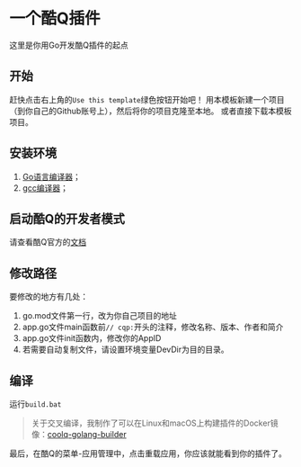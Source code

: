 # 一个酷Q插件
这里是你用Go开发酷Q插件的起点

## 开始
赶快点击右上角的`Use this template`绿色按钮开始吧！
用本模板新建一个项目（到你自己的Github账号上），然后将你的项目克隆至本地。
或者直接下载本模板项目。

## 安装环境
1. [Go语言编译器](https://golang.google.cn/)；
2. [gcc编译器](http://tdm-gcc.tdragon.net/)；  

## 启动酷Q的开发者模式
请查看酷Q官方的[文档](https://d.cqp.me/Pro/%E5%BC%80%E5%8F%91/%E5%BF%AB%E9%80%9F%E5%85%A5%E9%97%A8)

## 修改路径
要修改的地方有几处：
1. go.mod文件第一行，改为你自己项目的地址
2. app.go文件main函数前`// cqp:`开头的注释，修改名称、版本、作者和简介
3. app.go文件init函数内，修改你的AppID
4. 若需要自动复制文件，请设置环境变量DevDir为目的目录。

## 编译
运行`build.bat`

> 关于交叉编译，我制作了可以在Linux和macOS上构建插件的Docker镜像：[coolq-golang-builder](https://hub.docker.com/repository/docker/tnze/coolq-golang-builder)

最后，在酷Q的菜单-应用管理中，点击重载应用，你应该就能看到你的插件了。
